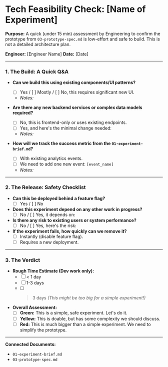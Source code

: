 # Tech Feasibility Check: [Name of Experiment]

**Purpose:** A quick (under 15 min) assessment by Engineering to confirm the prototype from `03-prototype-spec.md` is low-effort and safe to build. This is not a detailed architecture plan.

**Engineer:** [Engineer Name]
**Date:** [Date]

---

### 1. The Build: A Quick Q&A

* **Can we build this using existing components/UI patterns?**
  * [ ] Yes / [ ] Mostly / [ ] No, this requires significant new UI.
  * *Notes:*

* **Are there any new backend services or complex data models required?**
  * [ ] No, this is frontend-only or uses existing endpoints.
  * [ ] Yes, and here's the minimal change needed:
  * *Notes:*

* **How will we track the success metric from the `01-experiment-brief.md`?**
  * [ ] With existing analytics events.
  * [ ] We need to add one new event: `[event_name]`
  * *Notes:*

---

### 2. The Release: Safety Checklist

* **Can this be deployed behind a feature flag?**
  * [ ] Yes / [ ] No

* **Does this experiment depend on any other work in progress?**
  * [ ] No / [ ] Yes, it depends on:

* **Is there any risk to existing users or system performance?**
  * [ ] No / [ ] Yes, here's the risk:

* **If the experiment fails, how quickly can we remove it?**
  * [ ] Instantly (disable feature flag).
  * [ ] Requires a new deployment.

---

### 3. The Verdict

* **Rough Time Estimate (Dev work only):**
  * [ ] < 1 day
  * [ ] 1-3 days
  * [ ] > 3 days *(This might be too big for a simple experiment!)*

* **Overall Assessment:**
  * [ ] **Green:** This is a simple, safe experiment. Let's do it.
  * [ ] **Yellow:** This is doable, but has some complexity we should discuss.
  * [ ] **Red:** This is much bigger than a simple experiment. We need to simplify the prototype.

---

**Connected Documents:**
- `01-experiment-brief.md`
- `03-prototype-spec.md`